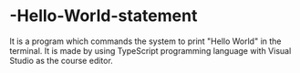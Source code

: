 # -Hello-World-statement
It is a program which commands the system to print "Hello World" in the terminal. It is made by using TypeScript programming language with Visual Studio as the course editor.
